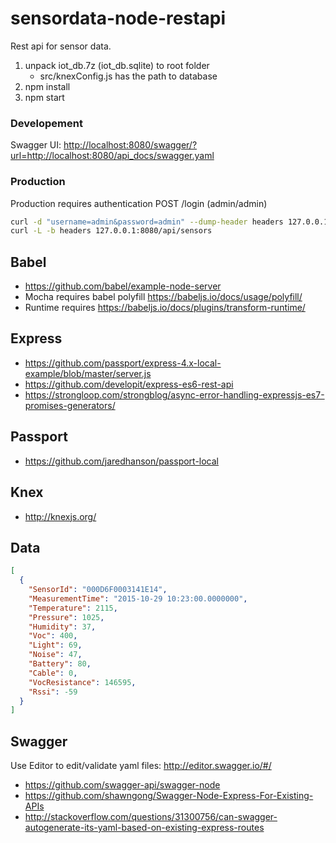 # sensordata-node-restapi

Rest api for sensor data.

1. unpack iot_db.7z (iot_db.sqlite) to root folder
    * src/knexConfig.js has the path to database
1. npm install
1. npm start

### Developement

Swagger UI: <http://localhost:8080/swagger/?url=http://localhost:8080/api_docs/swagger.yaml>

### Production

Production requires authentication POST /login (admin/admin)
```sh
curl -d "username=admin&password=admin" --dump-header headers 127.0.0.1:8080/api/login
curl -L -b headers 127.0.0.1:8080/api/sensors
```

## Babel
* https://github.com/babel/example-node-server
* Mocha requires babel polyfill <https://babeljs.io/docs/usage/polyfill/>
* Runtime requires <https://babeljs.io/docs/plugins/transform-runtime/>

## Express
* https://github.com/passport/express-4.x-local-example/blob/master/server.js
* https://github.com/developit/express-es6-rest-api
* https://strongloop.com/strongblog/async-error-handling-expressjs-es7-promises-generators/

## Passport
* https://github.com/jaredhanson/passport-local

## Knex
* http://knexjs.org/

## Data

```json
[
  {
    "SensorId": "000D6F0003141E14",
    "MeasurementTime": "2015-10-29 10:23:00.0000000",
    "Temperature": 2115,
    "Pressure": 1025,
    "Humidity": 37,
    "Voc": 400,
    "Light": 69,
    "Noise": 47,
    "Battery": 80,
    "Cable": 0,
    "VocResistance": 146595,
    "Rssi": -59
  }
]
```

## Swagger

Use Editor to edit/validate yaml files: <http://editor.swagger.io/#/>

* https://github.com/swagger-api/swagger-node
* https://github.com/shawngong/Swagger-Node-Express-For-Existing-APIs
* http://stackoverflow.com/questions/31300756/can-swagger-autogenerate-its-yaml-based-on-existing-express-routes